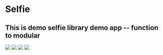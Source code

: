 # Selfie 
## This is demo selfie library demo app -- function to modular

<img src="./screenshot/Screenshot_20221021-121202.png">
<img src="./screenshot/Screenshot_20221021-121210.png">
<img src="./screenshot/Screenshot_20221021-121217.png">
<img src="./screenshot/Screenshot_20221021-121226.png">

 
 